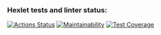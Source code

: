 ### Hexlet tests and linter status:
[![Actions Status](https://github.com/vampeer/python-project-50/actions/workflows/hexlet-check.yml/badge.svg)](https://github.com/vampeer/python-project-50/actions)
[![Maintainability](https://api.codeclimate.com/v1/badges/93f672486c44bc5b4405/maintainability)](https://codeclimate.com/github/vampeer/python-project-50/maintainability)
[![Test Coverage](https://api.codeclimate.com/v1/badges/93f672486c44bc5b4405/test_coverage)](https://codeclimate.com/github/vampeer/python-project-50/test_coverage)